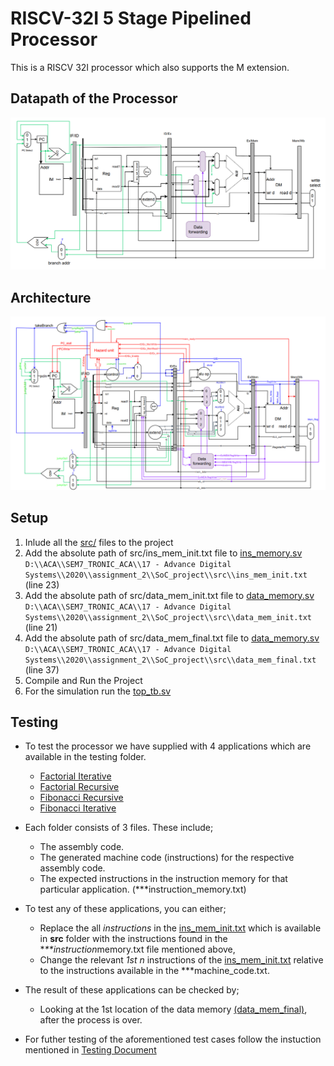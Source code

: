 # RISCV-32I 5 Stage Pipelined Processor

This is a RISCV 32I processor which also supports the M extension.

## Datapath of the Processor

![Datapath](Datapath.png)

## Architecture

![Architecture](Architecture.png)

## Setup

1. Inlude all the [src/](src) files to the project
2. Add the absolute path of src/ins_mem_init.txt file to [ins_memory.sv](src/ins_memory.sv) `D:\\ACA\\SEM7_TRONIC_ACA\\17 - Advance Digital Systems\\2020\\assignment_2\\SoC_project\\src\\ins_mem_init.txt` (line 23)
3. Add the absolute path of src/data_mem_init.txt file to [data_memory.sv](src/data_memory.sv)
   `D:\\ACA\\SEM7_TRONIC_ACA\\17 - Advance Digital Systems\\2020\\assignment_2\\SoC_project\\src\\data_mem_init.txt` (line 21)
4. Add the absolute path of src/data_mem_final.txt file to [data_memory.sv](src/data_memory.sv)
   `D:\\ACA\\SEM7_TRONIC_ACA\\17 - Advance Digital Systems\\2020\\assignment_2\\SoC_project\\src\\data_mem_final.txt` (line 37)
5. Compile and Run the Project
6. For the simulation run the [top_tb.sv](src/top_tb.sv)

<!-- ### Run a compiled code
1. Generate assembly code (use an online compiler)
2. Copy and paste assembly code into ./Assembly-To-Machine-Code-Risc-V/test.asm
3. Run ./Assembly-To-Machine-Code-Risc-V/A-to_M.cpp
4. Copy and paste the resultant content of MCode.mc into the ins_mem_init.txt
5. Run the RTL simulation from Quartus  -->

## Testing

- To test the processor we have supplied with 4 applications which are available in the testing folder.
  - [Factorial Iterative](testing/Factorial_iterative)
  - [Factorial Recursive](testing/Factorial_Recursive)
  - [Fibonacci Recursive](testing/Fibonacci_Recursive)
  - [Fibonacci Iterative](testing/Finonacci_iterative)
- Each folder consists of 3 files. These include;
  - The assembly code.
  - The generated machine code (instructions) for the respective assembly code.
  - The expected instructions in the instruction memory for that particular application. (\*\*\*instruction_memory.txt)
- To test any of these applications, you can either;

  - Replace the all _instructions_ in the [ins_mem_init.txt](../src/ins_mem_init.txt) which is available in **src** folder with the instructions found in the \**\*\*instruction*memory.txt file mentioned above,
  - Change the relevant _1st n_ instructions of the [ins_mem_init.txt](../src/ins_mem_init.txt) relative to the instructions available in the \*\*\*machine_code.txt.

- The result of these applications can be checked by;

  - Looking at the 1st location of the data memory [(data_mem_final)](../src/data_mem_final.txt), after the process is over.

- For futher testing of the aforementioned test cases follow the instuction mentioned in [Testing Document](testing/Readme.md)

<!-- ## Verification -->
